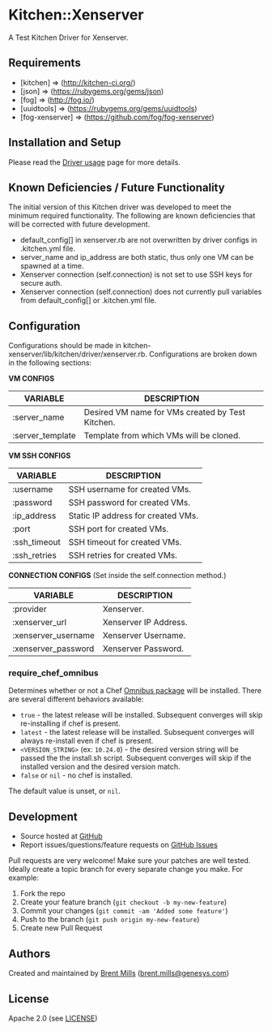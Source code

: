 # <a name="title"></a> Kitchen::Xenserver

A Test Kitchen Driver for Xenserver.

## <a name="requirements"></a> Requirements

* [kitchen]       => (http://kitchen-ci.org/)
* [json]          => (https://rubygems.org/gems/json)
* [fog]           => (http://fog.io/)
* [uuidtools]     => (https://rubygems.org/gems/uuidtools)
* [fog-xenserver] => (https://github.com/fog/fog-xenserver)

## <a name="installation"></a> Installation and Setup

Please read the [Driver usage][driver_usage] page for more details.

## <a name="deficiencies"></a> Known Deficiencies / Future Functionality

The initial version of this Kitchen driver was developed to meet the minimum required functionality.
The following are known deficiencies that will be corrected with future development.

* default_config[] in xenserver.rb are not overwritten by driver configs in .kitchen.yml file.
* server_name and ip_address are both static, thus only one VM can be spawned at a time.
* Xenserver connection (self.connection) is not set to use SSH keys for secure auth.
* Xenserver connection (self.connection) does not currently pull variables from default_config[] or .kitchen.yml file.

## <a name="config"></a> Configuration

Configurations should be made in kitchen-xenserver/lib/kitchen/driver/xenserver.rb.
Configurations are broken down in the following sections:

**VM CONFIGS**

| VARIABLE            | DESCRIPTION                                       |
| ------------------- | ------------------------------------------------- |
| :server_name        | Desired VM name for VMs created by Test Kitchen.  |
| :server_template    | Template from which VMs will be cloned.           |

**VM SSH CONFIGS**

| VARIABLE            | DESCRIPTION                                       |
| ------------------- | ------------------------------------------------- |
| :username           | SSH username for created VMs.                     |
| :password           | SSH password for created VMs.                     |
| :ip_address         | Static IP address for created VMs.                |
| :port               | SSH port for created VMs.                         |
| :ssh_timeout        | SSH timeout for created VMs.                      |
| :ssh_retries        | SSH retries for created VMs.                      |

**CONNECTION CONFIGS** (Set inside the self.connection method.)

| VARIABLE            | DESCRIPTION                                       |
| ------------------- | ------------------------------------------------- |
| :provider           | Xenserver.                                        |
| :xenserver_url      | Xenserver IP Address.                             |
| :xenserver_username | Xenserver Username.                               |
| :xenserver_password | Xenserver Password.                               |

### <a name="config-require-chef-omnibus"></a> require\_chef\_omnibus

Determines whether or not a Chef [Omnibus package][chef_omnibus_dl] will be
installed. There are several different behaviors available:

* `true` - the latest release will be installed. Subsequent converges
  will skip re-installing if chef is present.
* `latest` - the latest release will be installed. Subsequent converges
  will always re-install even if chef is present.
* `<VERSION_STRING>` (ex: `10.24.0`) - the desired version string will
  be passed the the install.sh script. Subsequent converges will skip if
  the installed version and the desired version match.
* `false` or `nil` - no chef is installed.

The default value is unset, or `nil`.

## <a name="development"></a> Development

* Source hosted at [GitHub][repo]
* Report issues/questions/feature requests on [GitHub Issues][issues]

Pull requests are very welcome! Make sure your patches are well tested.
Ideally create a topic branch for every separate change you make. For
example:

1. Fork the repo
2. Create your feature branch (`git checkout -b my-new-feature`)
3. Commit your changes (`git commit -am 'Added some feature'`)
4. Push to the branch (`git push origin my-new-feature`)
5. Create new Pull Request

## <a name="authors"></a> Authors

Created and maintained by [Brent Mills][author] (<brent.mills@genesys.com>)

## <a name="license"></a> License

Apache 2.0 (see [LICENSE][license])


[author]:           https://github.com/kaizoku0506
[issues]:           https://github.com/kaizoku0506/kitchen-xenserver/issues
[license]:          https://github.com/kaizoku0506/kitchen-xenserver/blob/master/LICENSE
[repo]:             https://github.com/kaizoku0506/kitchen-xenserver
[driver_usage]:     http://docs.kitchen-ci.org/drivers/usage
[chef_omnibus_dl]:  http://www.getchef.com/chef/install/
